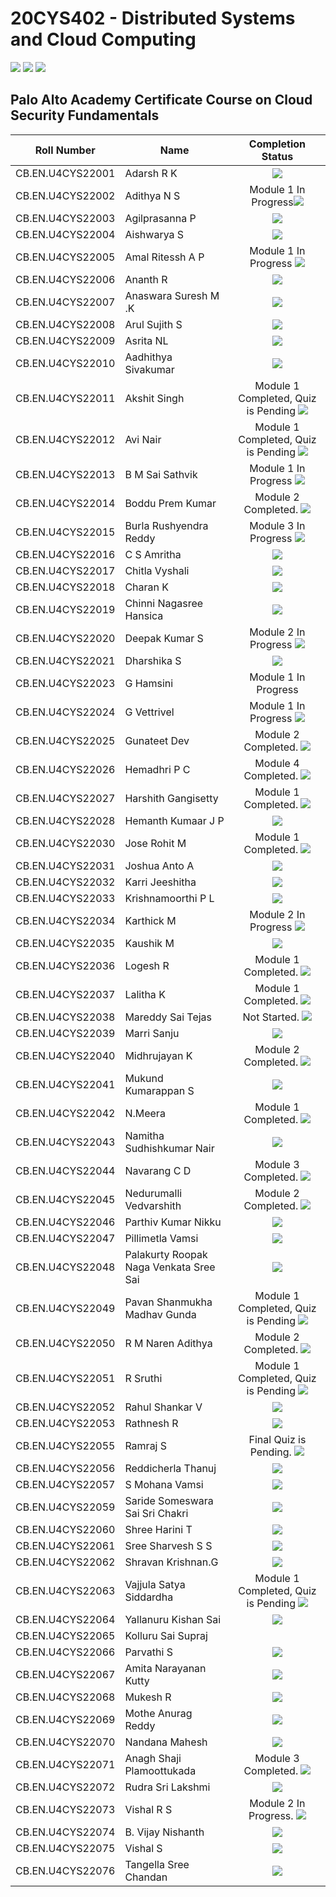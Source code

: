 # 20CYS402 - Distributed Systems and Cloud Computing
![](https://img.shields.io/badge/Batch-22CYS-lightgreen) ![](https://img.shields.io/badge/UG-blue) ![](https://img.shields.io/badge/Subject-DSCC-blue) <br/>

## Palo Alto Academy Certificate Course on Cloud Security Fundamentals

| Roll Number         | Name                                      | 			Completion Status		    |
|:-------------------:|-------------------------------------------|:-----------------------------:|
| CB.EN.U4CYS22001    | Adarsh R K                                | [![](https://img.shields.io/badge/-Completed-gold)](Palo_Alto_Course_Certificates/CB.EN.U4CYS22001.pdf) |
| CB.EN.U4CYS22002    | Adithya N S                               | Module 1 In Progress[![](https://img.shields.io/badge/-Date-)]() |
| CB.EN.U4CYS22003    | Agilprasanna P                            | [![](https://img.shields.io/badge/-Completed-gold)](Palo_Alto_Course_Certificates/CB.EN.U4CYS22003.pdf) |
| CB.EN.U4CYS22004    | Aishwarya S                               | [![](https://img.shields.io/badge/-Completed-gold)](Palo_Alto_Course_Certificates/CB.EN.U4CYS22004.pdf) |
| CB.EN.U4CYS22005    | Amal Ritessh A P                          | Module 1 In Progress [![](https://img.shields.io/badge/-Date-)]() |
| CB.EN.U4CYS22006    | Ananth R                                  | [![](https://img.shields.io/badge/-Completed-gold)](Palo_Alto_Course_Certificates/CB.EN.U4CYS22006.pdf) |
| CB.EN.U4CYS22007    | Anaswara Suresh M .K                      | [![](https://img.shields.io/badge/-Completed-gold)](Palo_Alto_Course_Certificates/CB.EN.U4CYS22007.pdf) |
| CB.EN.U4CYS22008    | Arul Sujith S                             | [![](https://img.shields.io/badge/-Completed-gold)](Palo_Alto_Course_Certificates/CB.EN.U4CYS22008.pdf) |
| CB.EN.U4CYS22009    | Asrita NL                                 | [![](https://img.shields.io/badge/-Completed-gold)](Palo_Alto_Course_Certificates/CB.EN.U4CYS22009.pdf) |
| CB.EN.U4CYS22010    | Aadhithya Sivakumar                       | [![](https://img.shields.io/badge/-Completed-gold)](Palo_Alto_Course_Certificates/CB.EN.U4CYS22010.pdf) |
| CB.EN.U4CYS22011    | Akshit Singh                              | Module 1 Completed, Quiz is Pending [![](https://img.shields.io/badge/-Date-)]() |
| CB.EN.U4CYS22012    | Avi Nair                                  | Module 1 Completed, Quiz is Pending [![](https://img.shields.io/badge/-Date-)]() |
| CB.EN.U4CYS22013    | B M Sai Sathvik                           | Module 1 In Progress [![](https://img.shields.io/badge/-Date-)]() |
| CB.EN.U4CYS22014    | Boddu Prem Kumar                          | Module 2 Completed. [![](https://img.shields.io/badge/-Date-)]() |
| CB.EN.U4CYS22015    | Burla Rushyendra Reddy                    | Module 3 In Progress [![](https://img.shields.io/badge/-Date-)]() |
| CB.EN.U4CYS22016    | C S Amritha                               | [![](https://img.shields.io/badge/-Completed-gold)](Palo_Alto_Course_Certificates/CB.EN.U4CYS22016.pdf) |
| CB.EN.U4CYS22017    | Chitla Vyshali                            | [![](https://img.shields.io/badge/-Completed-gold)](Palo_Alto_Course_Certificates/CB.EN.U4CYS22017.pdf) |
| CB.EN.U4CYS22018    | Charan K                                  | [![](https://img.shields.io/badge/-Completed-gold)](Palo_Alto_Course_Certificates/CB.EN.U4CYS22018.pdf) |
| CB.EN.U4CYS22019    | Chinni Nagasree Hansica                   | [![](https://img.shields.io/badge/-Completed-gold)](Palo_Alto_Course_Certificates/CB.EN.U4CYS22019.pdf) |
| CB.EN.U4CYS22020    | Deepak Kumar S                            | Module 2 In Progress [![](https://img.shields.io/badge/-Date-)]() |
| CB.EN.U4CYS22021    | Dharshika S                               | [![](https://img.shields.io/badge/-Completed-gold)](Palo_Alto_Course_Certificates/CB.EN.U4CYS22021.pdf)  |
| CB.EN.U4CYS22023    | G Hamsini                                 | Module 1 In Progress |
| CB.EN.U4CYS22024    | G Vettrivel                               | Module 1 In Progress [![](https://img.shields.io/badge/-Date-)]() |
| CB.EN.U4CYS22025    | Gunateet Dev                              | Module 2 Completed. [![](https://img.shields.io/badge/-Date-)]() |
| CB.EN.U4CYS22026    | Hemadhri P C                              | Module 4 Completed. [![](https://img.shields.io/badge/-Date-)]() |
| CB.EN.U4CYS22027    | Harshith Gangisetty                       | Module 1 Completed. [![](https://img.shields.io/badge/-Date-)]() |
| CB.EN.U4CYS22028    | Hemanth Kumaar J P                        | [![](https://img.shields.io/badge/-Completed-gold)](Palo_Alto_Course_Certificates/CB.EN.U4CYS22028.pdf)  |
| CB.EN.U4CYS22030    | Jose Rohit M                              | Module 1 Completed. [![](https://img.shields.io/badge/-Date-)]() |
| CB.EN.U4CYS22031    | Joshua Anto A                             | [![](https://img.shields.io/badge/-Completed-gold)](Palo_Alto_Course_Certificates/CB.EN.U4CYS22031.pdf) |
| CB.EN.U4CYS22032    | Karri Jeeshitha                           | [![](https://img.shields.io/badge/-Completed-gold)](Palo_Alto_Course_Certificates/CB.EN.U4CYS22032.pdf) |
| CB.EN.U4CYS22033    | Krishnamoorthi P L                        | [![](https://img.shields.io/badge/-Completed-gold)](Palo_Alto_Course_Certificates/CB.EN.U4CYS22033.pdf) |
| CB.EN.U4CYS22034    | Karthick M                                | Module 2 In Progress [![](https://img.shields.io/badge/-Date-)]() |
| CB.EN.U4CYS22035    | Kaushik M                                 | [![](https://img.shields.io/badge/-Completed-gold)](Palo_Alto_Course_Certificates/CB.EN.U4CYS22035.pdf) |
| CB.EN.U4CYS22036    | Logesh R                                  | Module 1 Completed. [![](https://img.shields.io/badge/-Date-)]() |
| CB.EN.U4CYS22037    | Lalitha K                                 | Module 1 Completed. [![](https://img.shields.io/badge/-Date-)]() |
| CB.EN.U4CYS22038    | Mareddy Sai Tejas                         | Not Started. [![](https://img.shields.io/badge/-Date-)]() |
| CB.EN.U4CYS22039    | Marri Sanju                               | [![](https://img.shields.io/badge/-Completed-gold)](Palo_Alto_Course_Certificates/CB.EN.U4CYS22039.pdf) |
| CB.EN.U4CYS22040    | Midhrujayan K                             | Module 2 Completed. [![](https://img.shields.io/badge/-Date-)]() |
| CB.EN.U4CYS22041    | Mukund Kumarappan S                       | [![](https://img.shields.io/badge/-Completed-gold)](Palo_Alto_Course_Certificates/CB.EN.U4CYS22041.pdf) |
| CB.EN.U4CYS22042    | N.Meera                                   | Module 1 Completed. [![](https://img.shields.io/badge/-Date-)]() |
| CB.EN.U4CYS22043    | Namitha Sudhishkumar Nair                 | [![](https://img.shields.io/badge/-Completed-gold)](Palo_Alto_Course_Certificates/CB.EN.U4CYS22043.pdf) |
| CB.EN.U4CYS22044    | Navarang C D                              | Module 3 Completed. [![](https://img.shields.io/badge/-Date-)]() |
| CB.EN.U4CYS22045    | Nedurumalli Vedvarshith                   | Module 2 Completed. [![](https://img.shields.io/badge/-Date-)]() |
| CB.EN.U4CYS22046    | Parthiv Kumar Nikku                       | [![](https://img.shields.io/badge/-Completed-gold)](Palo_Alto_Course_Certificates/CB.EN.U4CYS22046.pdf) |
| CB.EN.U4CYS22047    | Pillimetla Vamsi                          | [![](https://img.shields.io/badge/-Completed-gold)](Palo_Alto_Course_Certificates/CB.EN.U4CYS22047.pdf) |
| CB.EN.U4CYS22048    | Palakurty Roopak Naga Venkata Sree Sai    | [![](https://img.shields.io/badge/-Completed-gold)](Palo_Alto_Course_Certificates/CB.EN.U4CYS22048.pdf) |
| CB.EN.U4CYS22049    | Pavan Shanmukha Madhav Gunda              | Module 1 Completed, Quiz is Pending [![](https://img.shields.io/badge/-Date-)]() |
| CB.EN.U4CYS22050    | R M Naren Adithya                         | Module 2 Completed. [![](https://img.shields.io/badge/-Date-)]() |
| CB.EN.U4CYS22051    | R Sruthi                                  | Module 1 Completed, Quiz is Pending [![](https://img.shields.io/badge/-Date-)]() |
| CB.EN.U4CYS22052    | Rahul Shankar V                           | [![](https://img.shields.io/badge/-Completed-gold)](Palo_Alto_Course_Certificates/CB.EN.U4CYS22052.pdf) |
| CB.EN.U4CYS22053    | Rathnesh R                                | [![](https://img.shields.io/badge/-Date-)]() |
| CB.EN.U4CYS22055    | Ramraj S                                  | Final Quiz is Pending. [![](https://img.shields.io/badge/-Date-)]() |
| CB.EN.U4CYS22056    | Reddicherla Thanuj                        | [![](https://img.shields.io/badge/-Completed-gold)](Palo_Alto_Course_Certificates/CB.EN.U4CYS22056.pdf) |
| CB.EN.U4CYS22057    | S Mohana Vamsi                            | [![](https://img.shields.io/badge/-Completed-gold)](Palo_Alto_Course_Certificates/CB.EN.U4CYS22057.pdf) |
| CB.EN.U4CYS22059    | Saride Someswara Sai Sri Chakri           | [![](https://img.shields.io/badge/-Date-)]() |
| CB.EN.U4CYS22060    | Shree Harini T                            | [![](https://img.shields.io/badge/-Completed-gold)](Palo_Alto_Course_Certificates/CB.EN.U4CYS22060.pdf) |
| CB.EN.U4CYS22061    | Sree Sharvesh S S                         | [![](https://img.shields.io/badge/-Completed-gold)](Palo_Alto_Course_Certificates/CB.EN.U4CYS22061.pdf) |
| CB.EN.U4CYS22062    | Shravan Krishnan.G                        | [![](https://img.shields.io/badge/-Completed-gold)](Palo_Alto_Course_Certificates/CB.EN.U4CYS22062.pdf) |
| CB.EN.U4CYS22063    | Vajjula Satya Siddardha                   | Module 1 Completed, Quiz is Pending [![](https://img.shields.io/badge/-Date-)]() |
| CB.EN.U4CYS22064    | Yallanuru Kishan Sai                      | [![](https://img.shields.io/badge/-Completed-gold)](Palo_Alto_Course_Certificates/CB.EN.U4CYS22064.pdf) |
| CB.EN.U4CYS22065    | Kolluru Sai Supraj                        | |
| CB.EN.U4CYS22066    | Parvathi S                                | [![](https://img.shields.io/badge/-Completed-gold)](Palo_Alto_Course_Certificates/CB.EN.U4CYS22066.pdf) |
| CB.EN.U4CYS22067    | Amita Narayanan Kutty                     | [![](https://img.shields.io/badge/-Completed-gold)](Palo_Alto_Course_Certificates/CB.EN.U4CYS22067.pdf) |
| CB.EN.U4CYS22068    | Mukesh R                                  | [![](https://img.shields.io/badge/-Completed-gold)](Palo_Alto_Course_Certificates/CB.EN.U4CYS22068.pdf) |
| CB.EN.U4CYS22069    | Mothe Anurag Reddy                        | [![](https://img.shields.io/badge/-Completed-gold)](Palo_Alto_Course_Certificates/CB.EN.U4CYS22069.pdf)  |
| CB.EN.U4CYS22070    | Nandana Mahesh                            | [![](https://img.shields.io/badge/-Completed-gold)](Palo_Alto_Course_Certificates/CB.EN.U4CYS22070.pdf)  |
| CB.EN.U4CYS22071    | Anagh Shaji Plamoottukada                 | Module 3 Completed. [![](https://img.shields.io/badge/-Date-)]() |
| CB.EN.U4CYS22072    | Rudra Sri Lakshmi                         | [![](https://img.shields.io/badge/-Completed-gold)](Palo_Alto_Course_Certificates/CB.EN.U4CYS22072.pdf)  |
| CB.EN.U4CYS22073    | Vishal R S                                | Module 2 In Progress. [![](https://img.shields.io/badge/-Date-)]() |
| CB.EN.U4CYS22074    | B. Vijay Nishanth                         | [![](https://img.shields.io/badge/-Completed-gold)](Palo_Alto_Course_Certificates/CB.EN.U4CYS22074.pdf)  |
| CB.EN.U4CYS22075    | Vishal S                                  | [![](https://img.shields.io/badge/-Completed-gold)](Palo_Alto_Course_Certificates/CB.EN.U4CYS22075.pdf)  |
| CB.EN.U4CYS22076    | Tangella Sree Chandan                     | [![](https://img.shields.io/badge/-Completed-gold)](Palo_Alto_Course_Certificates/CB.EN.U4CYS22076.pdf)  |
